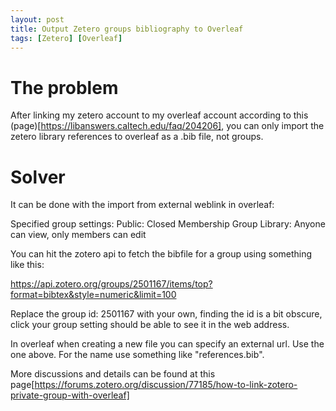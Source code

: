```yaml
---
layout: post
title: Output Zetero groups bibliography to Overleaf
tags: [Zetero] [Overleaf]
---
```


# The problem

After linking my zetero account to my overleaf account according to this (page)[https://libanswers.caltech.edu/faq/204206], you can only import the zetero library references to overleaf as a .bib file, not groups. 

# Solver

It can be done with the import from external weblink in overleaf:

Specified group settings:
Public: Closed Membership
Group Library: Anyone can view, only members can edit

You can hit the zotero api to fetch the bibfile for a group using something like this:

https://api.zotero.org/groups/2501167/items/top?format=bibtex&style=numeric&limit=100

Replace the group id: 2501167 with your own, finding the id is a bit obscure, click your group setting should be able to see it in the web address.

In overleaf when creating a new file you can specify an external url. Use the one above. For the name use something like "references.bib".

More discussions and details can be found at this page[https://forums.zotero.org/discussion/77185/how-to-link-zotero-private-group-with-overleaf]
